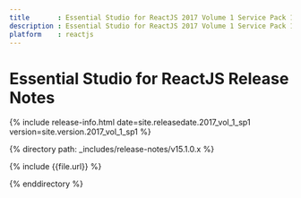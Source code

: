 ```yaml
---
title 		: Essential Studio for ReactJS 2017 Volume 1 Service Pack 1 Release Notes
description : Essential Studio for ReactJS 2017 Volume 1 Service Pack 1 Release Notes
platform 	: reactjs
---
```


# Essential Studio for ReactJS Release Notes

{% include release-info.html date=site.releasedate.2017_vol_1_sp1 version=site.version.2017_vol_1_sp1 %} 

{% directory path: _includes/release-notes/v15.1.0.x %}

{% include {{file.url}} %}

{% enddirectory %}